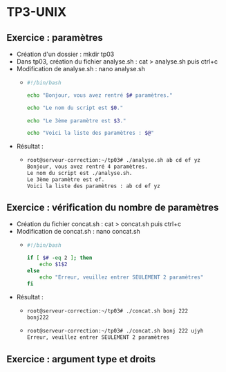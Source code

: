 # TP3-UNIX


## Exercice : paramètres

- Création d'un dossier : mkdir tp03
- Dans tp03, création du fichier analyse.sh : cat > analyse.sh puis ctrl+c
- Modification de analyse.sh : nano analyse.sh
  - ```bash
    #!/bin/bash

    echo "Bonjour, vous avez rentré $# paramètres."

    echo "Le nom du script est $0."
 
    echo "Le 3ème paramètre est $3."

    echo "Voici la liste des paramètres : $@"
    ```
- Résultat :
  - ```bash
    root@serveur-correction:~/tp03# ./analyse.sh ab cd ef yz
    Bonjour, vous avez rentré 4 paramètres.
    Le nom du script est ./analyse.sh.
    Le 3ème paramètre est ef.
    Voici la liste des paramètres : ab cd ef yz
    ```
## Exercice : vérification du nombre de paramètres

- Création du fichier concat.sh : cat > concat.sh puis ctrl+c
- Modification de concat.sh : nano concat.sh
  - ```bash
    #!/bin/bash

    if [ $# -eq 2 ]; then
        echo $1$2 
    else
        echo "Erreur, veuillez entrer SEULEMENT 2 paramètres" 
    fi
    ```
- Résultat :
  - ```bash
    root@serveur-correction:~/tp03# ./concat.sh bonj 222
    bonj222
    ```
  - ```bash
    root@serveur-correction:~/tp03# ./concat.sh bonj 222 ujyh
    Erreur, veuillez entrer SEULEMENT 2 paramètres
    ```

## Exercice : argument type et droits


         
